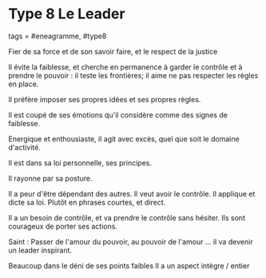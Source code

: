 # Type 8 Le Leader
tags = #eneagramme, #type8

Fier de sa force et de son savoir faire, et le respect de la justice

Il évite la faiblesse, et cherche en permanence à garder le contrôle et à prendre le pouvoir : il teste les frontières; il aime ne pas respecter les règles en place.

Il préfère imposer ses propres idées et ses propres règles.

Il est coupé de ses émotions qu'il considère comme des signes de faiblesse.

Energique et enthousiaste, il agit avec excès, quel que soit le domaine d'activité.

Il est dans sa loi personnelle, ses principes.

Il rayonne par sa posture.

Il a peur d'être dépendant des autres. Il veut avoir le contrôle. Il applique et dicte sa loi. Plutôt en phrases courtes, et direct.

Il a un besoin de contrôle, et va prendre le contrôle sans hésiter. Ils sont courageux de porter ses actions.

Saint : Passer de l'amour du pouvoir, au pouvoir de l'amour ... il va devenir un leader inspirant.

Beaucoup dans le déni de ses points faibles Il a un aspect intègre / entier

